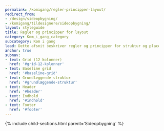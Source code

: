 ```yaml
---
permalink: /komigang/regler-principper-layout/
redirect_from:
- /design/sideopbygning/
- /komigang/tildesignere/sideopbygning/
layout: styleguide
title: Regler og principper for layout
category: Kom_i_gang_category
subcategory: Kom i gang
lead: Dette afsnit beskriver regler og principper for struktur og placering af komponenter i en selvbetjeningsløsning. Et godt layout er harmonisk, ensartet, logisk opbygget, og understøtter brugerens handlinger. Det er således både behageligt for øjet og let for brugeren at anvende.
anchor: true
subnav:
- text: Grid (12 kolonner)
  href: '#grid-12-kolonner'
- text: Baseline grid
  href: '#baseline-grid'
- text: Grundlæggende struktur
  href: '#grundlæggende-struktur'
- text: Header
  href: '#header'
- text: Indhold
  href: '#indhold'
- text: Footer
  href: '#footer'
---
```

{% include child-sections.html parent='Sideopbygning' %}
